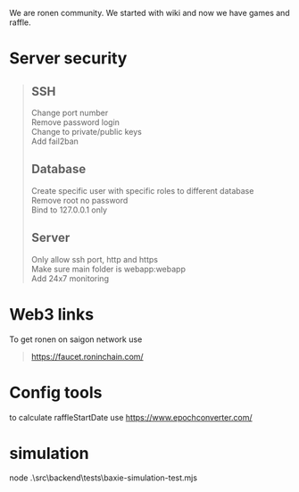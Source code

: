 We are ronen community. We started with wiki and now we have games and raffle.

# Server security
>## SSH
> Change port number  
> Remove password login   
> Change to private/public keys  
> Add fail2ban
>## Database
> Create specific user with specific roles to different database  
> Remove root no password  
> Bind to 127.0.0.1 only
>## Server
> Only allow ssh port, http and https  
> Make sure main folder is webapp:webapp  
> Add 24x7 monitoring

# Web3 links
To get ronen on saigon network use
> https://faucet.roninchain.com/


# Config tools
to calculate raffleStartDate use
https://www.epochconverter.com/


# simulation
node .\src\backend\tests\baxie-simulation-test.mjs